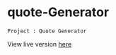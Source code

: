 # quote-Generator
````````
Project : Quote Generator

````````
View live version [here](https://wououd.github.io/quote-Generator/)

